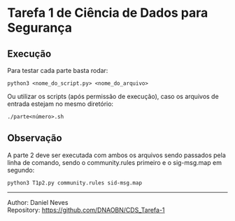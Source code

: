 # Tarefa 1 de Ciência de Dados para Segurança

## Execução
Para testar cada parte basta rodar:
```
python3 <nome_do_script.py> <nome_do_arquivo>
```
Ou utilizar os scripts (após permissão de execução), caso
os arquivos de entrada estejam no mesmo diretório:

```
./parte<número>.sh
```

## Observação
A parte 2 deve ser executada com ambos os arquivos sendo passados
pela linha de comando, sendo o community.rules primeiro e o sig-msg.map
em segundo:
```
python3 T1p2.py community.rules sid-msg.map
```

---
Author: Daniel Neves  
Repository: https://github.com/DNAOBN/CDS_Tarefa-1